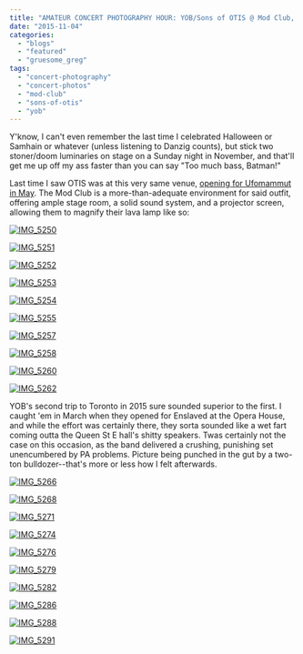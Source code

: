 ```yaml
---
title: "AMATEUR CONCERT PHOTOGRAPHY HOUR: YOB/Sons of OTIS @ Mod Club, November 1, 2015"
date: "2015-11-04"
categories: 
  - "blogs"
  - "featured"
  - "gruesome_greg"
tags: 
  - "concert-photography"
  - "concert-photos"
  - "mod-club"
  - "sons-of-otis"
  - "yob"
---
```


Y'know, I can't even remember the last time I celebrated Halloween or Samhain or whatever (unless listening to Danzig counts), but stick two stoner/doom luminaries on stage on a Sunday night in November, and that'll get me up off my ass faster than you can say "Too much bass, Batman!"

Last time I saw OTIS was at this very same venue, [opening for Ufomammut in May](https://hellbound.ca/2015/05/amateur-concert-photography-hour-ufomammutsons-of-otisusnea-mod-club-may-16-2015/). The Mod Club is a more-than-adequate environment for said outfit, offering ample stage room, a solid sound system, and a projector screen, allowing them to magnify their lava lamp like so:

[![IMG_5250](https://hellbound.ca/wp-content/uploads/2015/11/IMG_5250-1024x768.jpg)](https://hellbound.ca/wp-content/uploads/2015/11/IMG_5250.jpg)

[![IMG_5251](https://hellbound.ca/wp-content/uploads/2015/11/IMG_5251.jpg)](https://hellbound.ca/wp-content/uploads/2015/11/IMG_5251.jpg)

[![IMG_5252](https://hellbound.ca/wp-content/uploads/2015/11/IMG_5252.jpg)](https://hellbound.ca/wp-content/uploads/2015/11/IMG_5252.jpg)

[![IMG_5253](https://hellbound.ca/wp-content/uploads/2015/11/IMG_5253.jpg)](https://hellbound.ca/wp-content/uploads/2015/11/IMG_5253.jpg)

[![IMG_5254](https://hellbound.ca/wp-content/uploads/2015/11/IMG_5254-1024x768.jpg)](https://hellbound.ca/wp-content/uploads/2015/11/IMG_5254.jpg)

[![IMG_5255](https://hellbound.ca/wp-content/uploads/2015/11/IMG_5255.jpg)](https://hellbound.ca/wp-content/uploads/2015/11/IMG_5255.jpg)

[![IMG_5257](https://hellbound.ca/wp-content/uploads/2015/11/IMG_5257.jpg)](https://hellbound.ca/wp-content/uploads/2015/11/IMG_5257.jpg)

[![IMG_5258](https://hellbound.ca/wp-content/uploads/2015/11/IMG_5258.jpg)](https://hellbound.ca/wp-content/uploads/2015/11/IMG_5258.jpg)

[![IMG_5260](https://hellbound.ca/wp-content/uploads/2015/11/IMG_5260.jpg)](https://hellbound.ca/wp-content/uploads/2015/11/IMG_5260.jpg)

[![IMG_5262](https://hellbound.ca/wp-content/uploads/2015/11/IMG_5262.jpg)](https://hellbound.ca/wp-content/uploads/2015/11/IMG_5262.jpg)

YOB's second trip to Toronto in 2015 sure sounded superior to the first. I caught 'em in March when they opened for Enslaved at the Opera House, and while the effort was certainly there, they sorta sounded like a wet fart coming outta the Queen St E hall's shitty speakers. Twas certainly not the case on this occasion, as the band delivered a crushing, punishing set unencumbered by PA problems. Picture being punched in the gut by a two-ton bulldozer--that's more or less how I felt afterwards.

[![IMG_5266](https://hellbound.ca/wp-content/uploads/2015/11/IMG_5266.jpg)](https://hellbound.ca/wp-content/uploads/2015/11/IMG_5266.jpg)

[![IMG_5268](https://hellbound.ca/wp-content/uploads/2015/11/IMG_5268.jpg)](https://hellbound.ca/wp-content/uploads/2015/11/IMG_5268.jpg)

[![IMG_5271](https://hellbound.ca/wp-content/uploads/2015/11/IMG_5271.jpg)](https://hellbound.ca/wp-content/uploads/2015/11/IMG_5271.jpg)

[![IMG_5274](https://hellbound.ca/wp-content/uploads/2015/11/IMG_5274.jpg)](https://hellbound.ca/wp-content/uploads/2015/11/IMG_5274.jpg)

[![IMG_5276](https://hellbound.ca/wp-content/uploads/2015/11/IMG_5276.jpg)](https://hellbound.ca/wp-content/uploads/2015/11/IMG_5276.jpg)

[![IMG_5279](https://hellbound.ca/wp-content/uploads/2015/11/IMG_5279.jpg)](https://hellbound.ca/wp-content/uploads/2015/11/IMG_5279.jpg)

[![IMG_5282](https://hellbound.ca/wp-content/uploads/2015/11/IMG_5282-1024x768.jpg)](https://hellbound.ca/wp-content/uploads/2015/11/IMG_5282.jpg)

[![IMG_5286](https://hellbound.ca/wp-content/uploads/2015/11/IMG_5286-1024x768.jpg)](https://hellbound.ca/wp-content/uploads/2015/11/IMG_5286.jpg)

[![IMG_5288](https://hellbound.ca/wp-content/uploads/2015/11/IMG_5288.jpg)](https://hellbound.ca/wp-content/uploads/2015/11/IMG_5288.jpg)

[![IMG_5291](https://hellbound.ca/wp-content/uploads/2015/11/IMG_5291.jpg)](https://hellbound.ca/wp-content/uploads/2015/11/IMG_5291.jpg)
